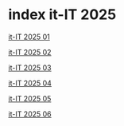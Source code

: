 # index it-IT 2025

<a href="./01">it-IT 2025 01</a>

<a href="./02">it-IT 2025 02</a>

<a href="./03">it-IT 2025 03</a>

<a href="./04">it-IT 2025 04</a>

<a href="./05">it-IT 2025 05</a>

<a href="./06">it-IT 2025 06</a>
